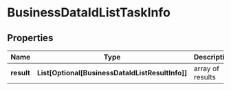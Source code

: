 # BusinessDataIdListTaskInfo


## Properties

| Name | Type | Description | Notes |
|------------ | ------------- | ------------- | -------------|
**result** | **List[Optional[BusinessDataIdListResultInfo]]** | array of results |[optional]|